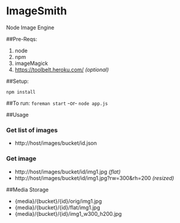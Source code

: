 ImageSmith
==========

Node Image Engine

##Pre-Reqs:
1. node
1. npm
1. imageMagick
1. https://toolbelt.heroku.com/ _(optional)_

##Setup:

`npm install`

##To run:
`foreman start`
-or-
`node app.js`

##Usage
### Get list of images
* http://host/images/bucket/id.json

### Get image
* http://host/images/bucket/id/img1.jpg _(flat)_
* http://host/images/bucket/id/img1.jpg?rw=300&rh=200 _(resized)_

##Media Storage
* {media}/{bucket}/{id}/orig/img1.jpg
* {media}/{bucket}/{id}/flat/img1.jpg
* {media}/{bucket}/{id}/img1_w300_h200.jpg
